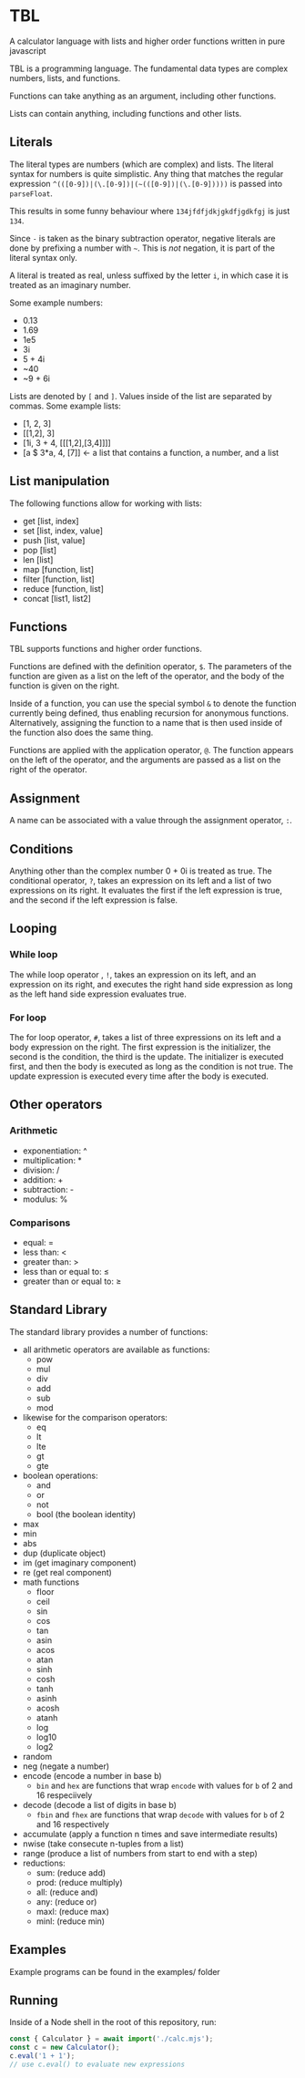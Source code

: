 # TBL
A calculator language with lists and higher order functions written in pure javascript

TBL is a programming language. The fundamental data types are complex numbers, lists, and functions.

Functions can take anything as an argument, including other functions. 

Lists can contain anything, including functions and other lists.

## Literals
The literal types are numbers (which are complex) and lists.
The literal syntax for numbers is quite simplistic. Any thing that matches the regular expression `^(([0-9])|(\.[0-9])|(~(([0-9])|(\.[0-9]))))` is passed into `parseFloat`. 

This results in some funny behaviour where `134jfdfjdkjgkdfjgdkfgj` is just `134`.

Since `-` is taken as the binary subtraction operator, negative literals are done by prefixing a number with `~`. This is *not* negation, it is part of the literal syntax only.

A literal is treated as real, unless suffixed by the letter `i`, in which case it is treated as an imaginary number.

Some example numbers:
 * 0.13
 * 1.69
 * 1e5
 * 3i
 * 5 + 4i
 * ~40
 * ~9 + 6i

Lists are denoted by `[` and `]`. Values inside of the list are separated by commas.
Some example lists:
 * [1, 2, 3]
 * [[1,2], 3]
 * [1i, 3 + 4, [[[1,2],[3,4]]]]
 * [a $ 3\*a, 4, [7]] <- a list that contains a function, a number, and a list


## List manipulation

The following functions allow for working with lists:
 * get [list, index]
 * set [list, index, value]
 * push [list, value]
 * pop [list]
 * len [list]
 * map [function, list]
 * filter [function, list]
 * reduce [function, list]
 * concat [list1, list2]

## Functions
TBL supports functions and higher order functions.

Functions are defined with the definition operator, `$`. The parameters of the function are given as a list on the left of the operator, and the body of the function is given on the right. 

Inside of a function, you can use the special symbol `&` to denote the function currently being defined, thus enabling recursion for anonymous functions. Alternatively, assigning the function to a name that is then used inside of the function also does the same thing.

Functions are applied with the application operator, `@`. The function appears on the left of the operator, and the arguments are passed as a list on the right of the operator.

## Assignment
A name can be associated with a value through the assignment operator, `:`.

## Conditions
Anything other than the complex number 0 + 0i is treated as true.
The conditional operator, `?`, takes an expression on its left and a list of two expressions on its right. It evaluates the first if the left expression is true, and the second if the left expression is false.

## Looping

### While loop
The while loop operator , `!`, takes an expression on its left, and an expression on its right, and executes the right hand side expression as long as the left hand side expression evaluates true.

### For loop

The for loop operator, `#`, takes a list of three expressions on its left and a body expression on the right. The first expression is the initializer, the second is the condition, the third is the update. The initializer is executed first, and then the body is executed as long as the condition is not true. The update expression is executed every time after the body is executed.

## Other operators

### Arithmetic
 * exponentiation: ^
 * multiplication: *
 * division: /
 * addition: +
 * subtraction: -
 * modulus: %

### Comparisons
 * equal: =
 * less than: <
 * greater than: >
 * less than or equal to: ≤
 * greater than or equal to: ≥


## Standard Library
The standard library provides a number of functions:
 * all arithmetic operators are available as functions:
   * pow
   * mul
   * div
   * add
   * sub
   * mod
 * likewise for the comparison operators:
   * eq
   * lt
   * lte
   * gt
   * gte
 * boolean operations:
   * and
   * or
   * not
   * bool (the boolean identity)
 * max
 * min
 * abs
 * dup (duplicate object)
 * im (get imaginary component)
 * re (get real component)
 * math functions
   * floor
   * ceil
   * sin
   * cos
   * tan
   * asin
   * acos
   * atan
   * sinh
   * cosh
   * tanh
   * asinh
   * acosh
   * atanh
   * log
   * log10
   * log2
 * random
 * neg (negate a number)
 * encode (encode a number in base b)
   * `bin` and `hex` are functions that wrap `encode` with values for `b` of 2 and 16 respeciively
 * decode (decode a list of digits in base b)
   * `fbin` and `fhex` are functions that wrap `decode` with values for `b` of 2 and 16 respectively
 * accumulate (apply a function n times and save intermediate results)
 * nwise (take consecute n-tuples from a list)
 * range (produce a list of numbers from start to end with a step)
 * reductions:
   * sum: (reduce add)
   * prod: (reduce multiply)
   * all: (reduce and)
   * any: (reduce or)
   * maxl: (reduce max)
   * minl: (reduce min)


## Examples
Example programs can be found in the examples/ folder

## Running
Inside of a Node shell in the root of this repository, run:
```js
const { Calculator } = await import('./calc.mjs');
const c = new Calculator();
c.eval('1 + 1');
// use c.eval() to evaluate new expressions
```
